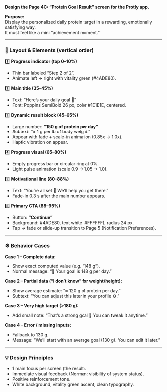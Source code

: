 **Design the Page 4C: “Protein Goal Result” screen for the Protly app.**

**Purpose:**  
Display the personalized daily protein target in a rewarding, emotionally satisfying way.  
It must feel like a mini “achievement moment.”

---

### 🎨 Layout & Elements (vertical order)

1️⃣ **Progress indicator (top 0–10%)**
- Thin bar labeled “Step 2 of 2”.
- Animate left → right with vitality green (#4ADE80).

2️⃣ **Main title (35–45%)**
- Text: “Here’s your daily goal 🎯”
- Font: Poppins SemiBold 26 px, color #1E1E1E, centered.

3️⃣ **Dynamic result block (45–65%)**
- Large number: **“150 g of protein per day”**
- Subtext: “≈ 1 g per lb of body weight.”
- Appear with fade + scale-in animation (0.85x → 1.0x).
- Haptic vibration on appear.

4️⃣ **Progress visual (65–80%)**
- Empty progress bar or circular ring at 0%.
- Light pulse animation (scale 0.9 → 1.05 → 1.0).

5️⃣ **Motivational line (80–88%)**
- Text: “You’re all set 💪 We’ll help you get there.”
- Fade-in 0.3 s after the main number appears.

6️⃣ **Primary CTA (88–95%)**
- Button: **“Continue”**
- Background: #4ADE80, text white (#FFFFFF), radius 24 px.
- Tap → fade or slide-up transition to Page 5 (Notification Preferences).

---

### ⚙️ Behavior Cases

**Case 1 – Complete data:**  
- Show exact computed value (e.g. “148 g”).  
- Normal message: “🎯 Your goal is 148 g per day.”

**Case 2 – Partial data (“I don’t know” for weight/height):**  
- Show average estimate: “≈ 120 g of protein per day.”  
- Subtext: “You can adjust this later in your profile ⚙️.”

**Case 3 – Very high target (>180 g):**  
- Add small note: “That’s a strong goal 💪 You can tweak it anytime.”

**Case 4 – Error / missing inputs:**  
- Fallback to 130 g.  
- Message: “We’ll start with an average goal (130 g). You can edit it later.”

---

### 💡 Design Principles
- 1 main focus per screen (the result).
- Immediate visual feedback (Norman: visibility of system status).
- Positive reinforcement tone.
- White background, vitality green accent, clean typography.
